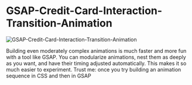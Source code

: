 # GSAP-Credit-Card-Interaction-Transition-Animation

![GSAP-Credit-Card-Interaction-Transition-Animation](https://user-images.githubusercontent.com/82109268/129260364-ab881bb6-ba40-42bd-80ce-599910c25b40.jpg)


Building even moderately complex animations is much faster and more fun with a tool like GSAP. You can modularize animations, nest them as deeply as you want, and have their timing adjusted automatically. This makes it so much easier to experiment. Trust me: once you try building an animation sequence in CSS and then in GSAP
